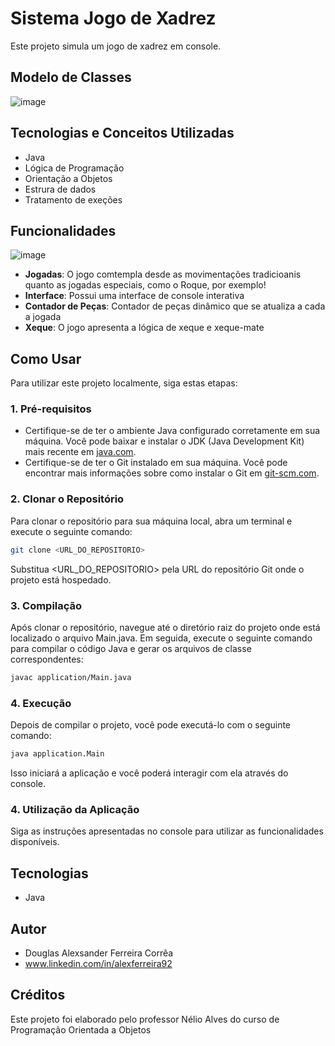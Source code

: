 # Sistema Jogo de Xadrez

Este projeto simula um jogo de xadrez em console.

## Modelo de Classes

![image](https://github.com/user-attachments/assets/d36d3de9-04d3-4c40-a55d-c5ce59cde2a0)

## Tecnologias e Conceitos Utilizadas

- Java
- Lógica de Programação
- Orientação a Objetos
- Estrura de dados
- Tratamento de exeções

## Funcionalidades
![image](https://github.com/user-attachments/assets/26c33bd5-4641-412f-a1a9-eb22b313ba60)

- **Jogadas**: O jogo comtempla desde as movimentações tradicioanis quanto as jogadas especiais, como o Roque, por exemplo!
- **Interface**: Possui uma interface de console interativa
- **Contador de Peças**: Contador de peças dinâmico que se atualiza a cada a jogada
- **Xeque**: O jogo apresenta a lógica de xeque e xeque-mate

## Como Usar

Para utilizar este projeto localmente, siga estas etapas:

### 1. Pré-requisitos

- Certifique-se de ter o ambiente Java configurado corretamente em sua máquina. Você pode baixar e instalar o JDK (Java Development Kit) mais recente em [java.com](https://www.java.com/).
- Certifique-se de ter o Git instalado em sua máquina. Você pode encontrar mais informações sobre como instalar o Git em [git-scm.com](https://git-scm.com/).

### 2. Clonar o Repositório

Para clonar o repositório para sua máquina local, abra um terminal e execute o seguinte comando:

```bash
git clone <URL_DO_REPOSITORIO>
```
Substitua <URL_DO_REPOSITORIO> pela URL do repositório Git onde o projeto está hospedado.

### 3. Compilação

Após clonar o repositório, navegue até o diretório raiz do projeto onde está localizado o arquivo Main.java. Em seguida,
execute o seguinte comando para compilar o código Java e gerar os arquivos de classe correspondentes:

```bash
javac application/Main.java
```

### 4. Execução

Depois de compilar o projeto, você pode executá-lo com o seguinte comando:

```bash
java application.Main
```
Isso iniciará a aplicação e você poderá interagir com ela através do console.

### 4. Utilização da Aplicação

Siga as instruções apresentadas no console para utilizar as funcionalidades disponíveis. 

## Tecnologias
- Java

## Autor

- Douglas Alexsander Ferreira Corrêa
- www.linkedin.com/in/alexferreira92

## Créditos

Este projeto foi elaborado pelo professor Nélio Alves do curso de Programação Orientada a Objetos


